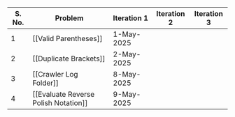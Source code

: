 
| S. No. | Problem                              | Iteration 1 | Iteration 2 | Iteration 3 |
| ------ | ------------------------------------ | ----------- | ----------- | ----------- |
| 1      | [[Valid Parentheses]]                | 1-May-2025  |             |             |
| 2      | [[Duplicate Brackets]]               | 2-May-2025  |             |             |
| 3      | [[Crawler Log Folder]]               | 8-May-2025  |             |             |
| 4      | [[Evaluate Reverse Polish Notation]] | 9-May-2025  |             |             |
